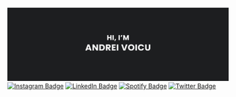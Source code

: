 [![GitHub Profile Thumbnail](./assets/thumbnail.jpg)](https://github.com/andreiv03)
[![Instagram Badge](https://img.shields.io/badge/Instagram-E4405F?style=for-the-badge&logo=instagram&logoColor=white)](https://www.instagram.com/andreiv03/)
[![LinkedIn Badge](https://img.shields.io/badge/LinkedIn-0077B5?style=for-the-badge&logo=linkedin&logoColor=white)](https://www.linkedin.com/in/andreiv03/)
[![Spotify Badge](https://img.shields.io/badge/Spotify-1ED760?&style=for-the-badge&logo=spotify&logoColor=white)](https://open.spotify.com/user/317z6me4w5lt7x4pbhra7sjjlkvm)
[![Twitter Badge](https://img.shields.io/badge/Twitter-1DA1F2?style=for-the-badge&logo=twitter&logoColor=white)](https://twitter.com/andreiv03)
